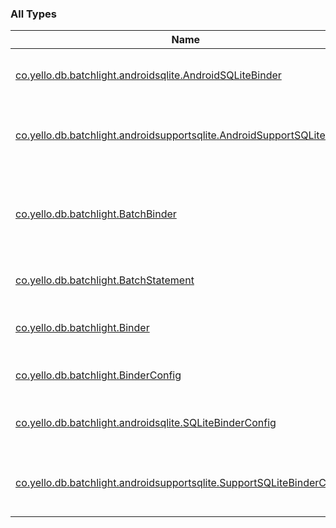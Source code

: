 

### All Types

| Name | Summary |
|---|---|
| [co.yello.db.batchlight.androidsqlite.AndroidSQLiteBinder](../co.yello.db.batchlight.androidsqlite/-android-s-q-lite-binder/index.md) | The [Binder](../co.yello.db.batchlight/-binder/index.md) implementation for SQLite on Android. |
| [co.yello.db.batchlight.androidsupportsqlite.AndroidSupportSQLiteBinder](../co.yello.db.batchlight.androidsupportsqlite/-android-support-s-q-lite-binder/index.md) | The [Binder](../co.yello.db.batchlight/-binder/index.md) implementation for Support SQLite on Android. |
| [co.yello.db.batchlight.BatchBinder](../co.yello.db.batchlight/-batch-binder/index.md) | A wrapper around a [Binder](../co.yello.db.batchlight/-binder/index.md) to make sure binds happen in sequential order. |
| [co.yello.db.batchlight.BatchStatement](../co.yello.db.batchlight/-batch-statement/index.md) | Drives the inserts into the database. |
| [co.yello.db.batchlight.Binder](../co.yello.db.batchlight/-binder/index.md) | Provides way to bind values to any DB or ORM. |
| [co.yello.db.batchlight.BinderConfig](../co.yello.db.batchlight/-binder-config/index.md) | Holds all the configurations for a [Binder](../co.yello.db.batchlight/-binder/index.md). |
| [co.yello.db.batchlight.androidsqlite.SQLiteBinderConfig](../co.yello.db.batchlight.androidsqlite/-s-q-lite-binder-config/index.md) | The [BinderConfig](../co.yello.db.batchlight/-binder-config/index.md) for Android SQLite. |
| [co.yello.db.batchlight.androidsupportsqlite.SupportSQLiteBinderConfig](../co.yello.db.batchlight.androidsupportsqlite/-support-s-q-lite-binder-config/index.md) | The [BinderConfig](../co.yello.db.batchlight/-binder-config/index.md) for Android Support SQLite. |

